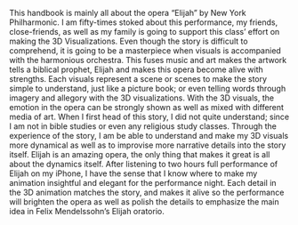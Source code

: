 


  This handbook is mainly all about the opera “Elijah” by New York Philharmonic. I am fifty-times stoked about this performance, my friends, close-friends, as well as my family is going to support this class’ effort on making the 3D Visualizations.  Even though the story is difficult to comprehend, it is going to be a masterpiece when visuals is accompanied with the harmonious orchestra. This fuses music and art makes the artwork tells a biblical prophet, Elijah and makes this opera become alive with strengths. Each visuals represent a scene or scenes to make the story simple to understand, just like a picture book; or even telling words through imagery and allegory with the 3D visualizations.  With the 3D visuals, the emotion in the opera can be strongly shown as well as mixed with different media of art. When I first head of this story, I did not quite understand; since I am not in bible studies or even any religious study classes. Through the experience of the story, I am be able to understand and make my 3D visuals more dynamical as well as to improvise more narrative details into the story itself. Elijah is an amazing opera, the only thing that makes it great is all about the dynamics itself. After listening to two hours full performance of Elijah on my iPhone, I have the sense that I know where to make my animation insightful and elegant for the performance night.  Each detail in the 3D animation matches the story, and makes it alive so the performance will brighten the opera as well as polish the details to emphasize the main idea in Felix Mendelssohn’s Elijah oratorio.